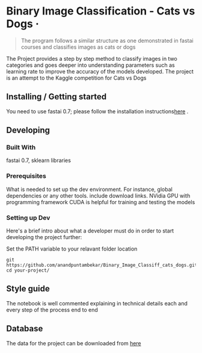 # Binary Image Classification - Cats vs Dogs &middot;
> The program follows a similar structure as one demonstrated in fastai courses and classifies images as cats or dogs

The Project provides a step by step method to classify images in two categories and goes deeper into understanding parameters such as learning rate to improve the accuracy of the models developed. The project is an attempt to the Kaggle competition for Cats vs Dogs

## Installing / Getting started

You need to use fastai 0.7; please follow the installation instructions[here](https://forums.fast.ai/t/fastai-v0-install-issues-thread/24652)  .


## Developing

### Built With
fastai 0.7, sklearn libraries

### Prerequisites
What is needed to set up the dev environment. For instance, global dependencies or any other tools. include download links.
NVidia GPU with programming framework CUDA is helpful for training and testing the models

### Setting up Dev

Here's a brief intro about what a developer must do in order to start developing
the project further:

Set the PATH variable to your relavant folder location
```shell
git https://github.com/anandpuntambekar/Binary_Image_Classiff_cats_dogs.git
cd your-project/
```


## Style guide

The notebook is well commented explaining in technical details each and every step of the process end to end

## Database
The data for the project can be downloaded from [here](https://www.kaggle.com/c/dogs-vs-cats/data)


